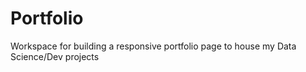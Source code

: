 # Portfolio
Workspace for building a responsive portfolio page to house my Data Science/Dev projects
